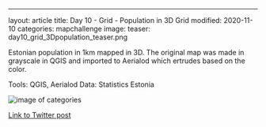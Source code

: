 ---
layout: article
title: Day 10 - Grid - Population in 3D Grid
modified: 2020-11-10
categories: mapchallenge
image:
  teaser: day10_grid_3Dpopulation_teaser.png

Estonian population in 1km mapped in 3D. The original map was made in grayscale in QGIS and imported to Aerialod which ertrudes based on the color.

Tools: QGIS, Aerialod
Data: Statistics Estonia

![image of categories](../../images/day10_grid_3Dpopulation.png)

[Link to Twitter post](https://twitter.com/evelynuuemaa/status/1326058780463935488)
